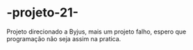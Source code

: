 # -projeto-21-
Projeto direcionado a Byjus, mais um projeto falho, espero que programação não seja assim na pratica.
